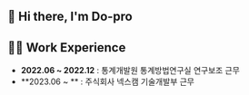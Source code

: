 ## 🙌 Hi there, I'm Do-pro

## 👩‍💻 Work Experience
- **2022.06 ~ 2022.12** : 통계개발원 통계방법연구실 연구보조 근무
- **2023.06 ~        ** : 주식회사 넥스캠 기술개발부 근무

<!--
**dopro-nx/dopro-nx** is a ✨ _special_ ✨ repository because its `README.md` (this file) appears on your GitHub profile.

Here are some ideas to get you started:

- 🔭 I’m currently working on ...
- 🌱 I’m currently learning ...
- 👯 I’m looking to collaborate on ...
- 🤔 I’m looking for help with ...
- 💬 Ask me about ...
- 📫 How to reach me: ...
- 😄 Pronouns: ...
- ⚡ Fun fact: ...
-->
